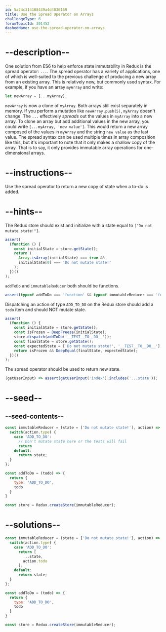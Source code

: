 ```yaml
---
id: 5a24c314108439a4d4036159
title: Use the Spread Operator on Arrays
challengeType: 6
forumTopicId: 301452
dashedName: use-the-spread-operator-on-arrays
---
```


# --description--

One solution from ES6 to help enforce state immutability in Redux is the spread operator: `...`. The spread operator has a variety of applications, one of which is well-suited to the previous challenge of producing a new array from an existing array. This is relatively new, but commonly used syntax. For example, if you have an array `myArray` and write:

```js
let newArray = [...myArray];
```

`newArray` is now a clone of `myArray`. Both arrays still exist separately in memory. If you perform a mutation like `newArray.push(5)`, `myArray` doesn't change. The `...` effectively *spreads* out the values in `myArray` into a new array. To clone an array but add additional values in the new array, you could write `[...myArray, 'new value']`. This would return a new array composed of the values in `myArray` and the string `new value` as the last value. The spread syntax can be used multiple times in array composition like this, but it's important to note that it only makes a shallow copy of the array. That is to say, it only provides immutable array operations for one-dimensional arrays.

# --instructions--

Use the spread operator to return a new copy of state when a to-do is added.

# --hints--

The Redux store should exist and initialize with a state equal to `["Do not mutate state!"]`.

```js
assert(
  (function () {
    const initialState = store.getState();
    return (
      Array.isArray(initialState) === true &&
      initialState[0] === 'Do not mutate state!'
    );
  })()
);
```

`addToDo` and `immutableReducer` both should be functions.

```js
assert(typeof addToDo === 'function' && typeof immutableReducer === 'function');
```

Dispatching an action of type `ADD_TO_DO` on the Redux store should add a `todo` item and should NOT mutate state.

```js
assert(
  (function () {
    const initialState = store.getState();
    const isFrozen = DeepFreeze(initialState);
    store.dispatch(addToDo('__TEST__TO__DO__'));
    const finalState = store.getState();
    const expectedState = ['Do not mutate state!', '__TEST__TO__DO__'];
    return isFrozen && DeepEqual(finalState, expectedState);
  })()
);
```

The spread operator should be used to return new state.

```js
(getUserInput) => assert(getUserInput('index').includes('...state'));
```

# --seed--

## --seed-contents--

```js
const immutableReducer = (state = ['Do not mutate state!'], action) => {
  switch(action.type) {
    case 'ADD_TO_DO':
      // Don't mutate state here or the tests will fail
      return
    default:
      return state;
  }
};

const addToDo = (todo) => {
  return {
    type: 'ADD_TO_DO',
    todo
  }
}

const store = Redux.createStore(immutableReducer);
```

# --solutions--

```js
const immutableReducer = (state = ['Do not mutate state!'], action) => {
  switch(action.type) {
    case 'ADD_TO_DO':
      return [
        ...state,
        action.todo
      ];
    default:
      return state;
  }
};

const addToDo = (todo) => {
  return {
    type: 'ADD_TO_DO',
    todo
  }
}

const store = Redux.createStore(immutableReducer);
```
